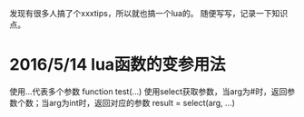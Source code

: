 发现有很多人搞了个xxxtips，所以就也搞一个lua的。
随便写写，记录一下知识点。


# 2016/5/14 lua函数的变参用法
使用...代表多个参数
function test(...)
使用select获取参数，当arg为#时，返回参数个数；当arg为int时，返回对应的参数
result = select(arg, ...)
